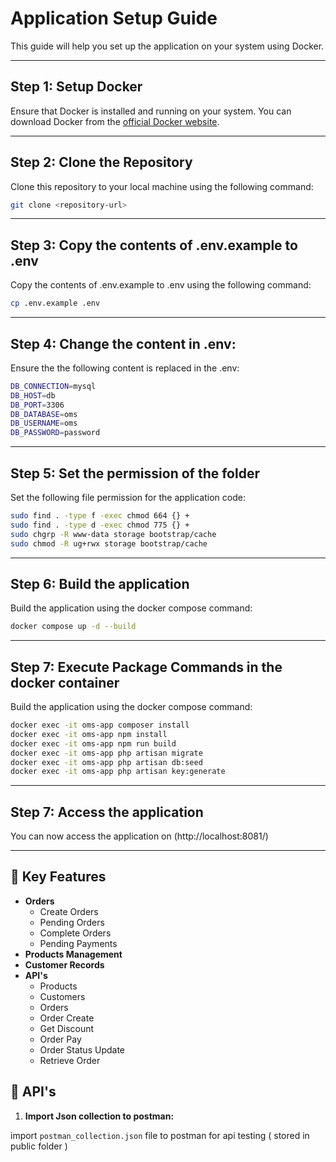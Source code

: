 # Application Setup Guide

This guide will help you set up the application on your system using Docker.

---

## Step 1: Setup Docker

Ensure that Docker is installed and running on your system. You can download Docker from the [official Docker website](https://www.docker.com/).

---

## Step 2: Clone the Repository

Clone this repository to your local machine using the following command:

```bash
git clone <repository-url>
```

---

## Step 3: Copy the contents of .env.example to .env

Copy the contents of .env.example to .env using the following command:

```bash
cp .env.example .env
```

---

## Step 4: Change the content in .env:

Ensure the the following content is replaced in the .env:

```bash
DB_CONNECTION=mysql
DB_HOST=db
DB_PORT=3306
DB_DATABASE=oms
DB_USERNAME=oms
DB_PASSWORD=password
```

---

## Step 5: Set the permission of the folder

Set the following file permission for the application code:

```bash
sudo find . -type f -exec chmod 664 {} +
sudo find . -type d -exec chmod 775 {} +
sudo chgrp -R www-data storage bootstrap/cache
sudo chmod -R ug+rwx storage bootstrap/cache
```

---

## Step 6: Build the application

Build the application using the docker compose command:

```bash
docker compose up -d --build
```

---

## Step 7: Execute Package Commands in the docker container

Build the application using the docker compose command:

```bash
docker exec -it oms-app composer install
docker exec -it oms-app npm install
docker exec -it oms-app npm run build
docker exec -it oms-app php artisan migrate
docker exec -it oms-app php artisan db:seed
docker exec -it oms-app php artisan key:generate
```

---

## Step 7: Access the application

You can now access the application on (http://localhost:8081/)

---

## 🌟 Key Features

- **Orders**
  - Create Orders
  - Pending Orders
  - Complete Orders
  - Pending Payments
- **Products Management**
- **Customer Records**
- **API's**
  - Products
  - Customers
  - Orders
  - Order Create
  - Get Discount
  - Order Pay
  - Order Status Update
  - Retrieve Order

## 🚀 API's

1. **Import Json collection to postman:**

import `postman_collection.json` file to postman for api testing ( stored in public folder )
